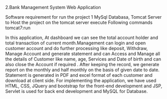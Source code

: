 2.Bank Management System Web Application

Software requirement for run the project
1 MySql Databasa, Tomcat Server to Host the project on the tomcat server  execute Following  commands tomcat7:run  


In this application, At dashboard we can see the total account holder and total transaction of current month.Management can login and open customer account and do further processing like deposit, Withdraw, Manage Account and generate statement and can Access and Manage all the details of Customer like name, age, Services and Date of birth and can also close the  Account if required . After keeping the record, we generate report on the monthly and half monthly on the basis of given date to date. Statement is generated in PDF and excel format of each customer and download at client side. For implementing the application, we have used HTML, CSS, JQuery and bootstrap for the front-end development and JSP, Servlet  is used for back end development and MySQL for Database.
